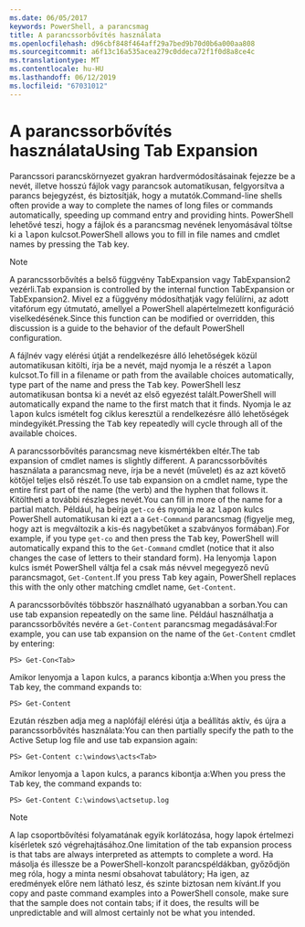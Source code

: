 ```yaml
---
ms.date: 06/05/2017
keywords: PowerShell, a parancsmag
title: A parancssorbővítés használata
ms.openlocfilehash: d96cbf848f464aff29a7bed9b70d0b6a000aa808
ms.sourcegitcommit: a6f13c16a535acea279c0ddeca72f1f0d8a8ce4c
ms.translationtype: MT
ms.contentlocale: hu-HU
ms.lasthandoff: 06/12/2019
ms.locfileid: "67031012"
---
```

# <a name="using-tab-expansion"></a><span data-ttu-id="6682b-103">A parancssorbővítés használata</span><span class="sxs-lookup"><span data-stu-id="6682b-103">Using Tab Expansion</span></span>

<span data-ttu-id="6682b-104">Parancssori parancskörnyezet gyakran hardvermódosításainak fejezze be a nevét, illetve hosszú fájlok vagy parancsok automatikusan, felgyorsítva a parancs bejegyzést, és biztosítják, hogy a mutatók.</span><span class="sxs-lookup"><span data-stu-id="6682b-104">Command-line shells often provide a way to complete the names of long files or commands automatically, speeding up command entry and providing hints.</span></span> <span data-ttu-id="6682b-105">PowerShell lehetővé teszi, hogy a fájlok és a parancsmag nevének lenyomásával töltse ki a <kbd>lapon</kbd> kulcsot.</span><span class="sxs-lookup"><span data-stu-id="6682b-105">PowerShell allows you to fill in file names and cmdlet names by pressing the <kbd>Tab</kbd> key.</span></span>

> [!NOTE]
> <span data-ttu-id="6682b-106">A parancssorbővítés a belső függvény TabExpansion vagy TabExpansion2 vezérli.</span><span class="sxs-lookup"><span data-stu-id="6682b-106">Tab expansion is controlled by the internal function TabExpansion or TabExpansion2.</span></span> <span data-ttu-id="6682b-107">Mivel ez a függvény módosíthatják vagy felülírni, az adott vitafórum egy útmutató, amellyel a PowerShell alapértelmezett konfiguráció viselkedésének.</span><span class="sxs-lookup"><span data-stu-id="6682b-107">Since this function can be modified or overridden, this discussion is a guide to the behavior of the default PowerShell configuration.</span></span>

<span data-ttu-id="6682b-108">A fájlnév vagy elérési útját a rendelkezésre álló lehetőségek közül automatikusan kitölti, írja be a nevét, majd nyomja le a részét a <kbd>lapon</kbd> kulcsot.</span><span class="sxs-lookup"><span data-stu-id="6682b-108">To fill in a filename or path from the available choices automatically, type part of the name and press the <kbd>Tab</kbd> key.</span></span> <span data-ttu-id="6682b-109">PowerShell lesz automatikusan bontsa ki a nevét az első egyezést talált.</span><span class="sxs-lookup"><span data-stu-id="6682b-109">PowerShell will automatically expand the name to the first match that it finds.</span></span> <span data-ttu-id="6682b-110">Nyomja le az <kbd>lapon</kbd> kulcs ismételt fog ciklus keresztül a rendelkezésre álló lehetőségek mindegyikét.</span><span class="sxs-lookup"><span data-stu-id="6682b-110">Pressing the <kbd>Tab</kbd> key repeatedly will cycle through all of the available choices.</span></span>

<span data-ttu-id="6682b-111">A parancssorbővítés parancsmag neve kismértékben eltér.</span><span class="sxs-lookup"><span data-stu-id="6682b-111">The tab expansion of cmdlet names is slightly different.</span></span> <span data-ttu-id="6682b-112">A parancssorbővítés használata a parancsmag neve, írja be a nevét (művelet) és az azt követő kötőjel teljes első részét.</span><span class="sxs-lookup"><span data-stu-id="6682b-112">To use tab expansion on a cmdlet name, type the entire first part of the name (the verb) and the hyphen that follows it.</span></span> <span data-ttu-id="6682b-113">Kitöltheti a további részleges nevét.</span><span class="sxs-lookup"><span data-stu-id="6682b-113">You can fill in more of the name for a partial match.</span></span> <span data-ttu-id="6682b-114">Például, ha beírja `get-co` és nyomja le az <kbd>lapon</kbd> kulcs PowerShell automatikusan ki ezt a a `Get-Command` parancsmag (figyelje meg, hogy azt is megváltozik a kis-és nagybetűket a szabványos formában).</span><span class="sxs-lookup"><span data-stu-id="6682b-114">For example, if you type `get-co` and then press the <kbd>Tab</kbd> key, PowerShell will automatically expand this to the `Get-Command` cmdlet (notice that it also changes the case of letters to their standard form).</span></span> <span data-ttu-id="6682b-115">Ha lenyomja <kbd>lapon</kbd> kulcs ismét PowerShell váltja fel a csak más névvel megegyező nevű parancsmagot, `Get-Content`.</span><span class="sxs-lookup"><span data-stu-id="6682b-115">If you press <kbd>Tab</kbd> key again, PowerShell replaces this with the only other matching cmdlet name, `Get-Content`.</span></span>

<span data-ttu-id="6682b-116">A parancssorbővítés többször használható ugyanabban a sorban.</span><span class="sxs-lookup"><span data-stu-id="6682b-116">You can use tab expansion repeatedly on the same line.</span></span> <span data-ttu-id="6682b-117">Például használhatja a parancssorbővítés nevére a `Get-Content` parancsmag megadásával:</span><span class="sxs-lookup"><span data-stu-id="6682b-117">For example, you can use tab expansion on the name of the `Get-Content` cmdlet by entering:</span></span>

```
PS> Get-Con<Tab>
```

<span data-ttu-id="6682b-118">Amikor lenyomja a <kbd>lapon</kbd> kulcs, a parancs kibontja a:</span><span class="sxs-lookup"><span data-stu-id="6682b-118">When you press the <kbd>Tab</kbd> key, the command expands to:</span></span>

```
PS> Get-Content
```

<span data-ttu-id="6682b-119">Ezután részben adja meg a naplófájl elérési útja a beállítás aktív, és újra a parancssorbővítés használata:</span><span class="sxs-lookup"><span data-stu-id="6682b-119">You can then partially specify the path to the Active Setup log file and use tab expansion again:</span></span>

```
PS> Get-Content c:\windows\acts<Tab>
```

<span data-ttu-id="6682b-120">Amikor lenyomja a <kbd>lapon</kbd> kulcs, a parancs kibontja a:</span><span class="sxs-lookup"><span data-stu-id="6682b-120">When you press the <kbd>Tab</kbd> key, the command expands to:</span></span>

```
PS> Get-Content C:\windows\actsetup.log
```

> [!NOTE]
> <span data-ttu-id="6682b-121">A lap csoportbővítési folyamatának egyik korlátozása, hogy lapok értelmezi kísérletek szó végrehajtásához.</span><span class="sxs-lookup"><span data-stu-id="6682b-121">One limitation of the tab expansion process is that tabs are always interpreted as attempts to complete a word.</span></span> <span data-ttu-id="6682b-122">Ha másolja és illessze be a PowerShell-konzolt parancspéldákban, győződjön meg róla, hogy a minta nesmí obsahovat tabulátory; Ha igen, az eredmények előre nem látható lesz, és szinte biztosan nem kívánt.</span><span class="sxs-lookup"><span data-stu-id="6682b-122">If you copy and paste command examples into a PowerShell console, make sure that the sample does not contain tabs; if it does, the results will be unpredictable and will almost certainly not be what you intended.</span></span>
